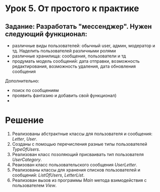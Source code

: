 # Урок 5. От простого к практике

## Задание: Разработать "мессенджер". Нужен следующий функционал:
- различные виды пользователей: обычный user, админ, модератор и тд. Наделить пользователей различными ролями
- различные хранилища: сообщения, пользователи и тд
- продумать модель сообщений: дата отправки, возможность редактирования, возможность удаления, дата обновления сообщения

Дополнительно:
- поиск по сообщениям
- проявить фантазию и добавить свой функционал)
- 
# Решение

1. Реализованы абстрактные классы для пользователя и сообщения: *Letter*, *User*.
2. Созданы с помощью перечисления разные типы пользователей *TypeOfUsers*.
3. Реализован класс позоляющий присваивать тип пользователя *UserCategory*.
4. Реаизован класс пользовательского сообщения *UserLetter*.
5. Реализованы классы для хранения списков пользователей и сообщений: *ListOfUsers*, *LetterList*.
6. Реализован вызов из программы *Main* метода взимодействия с пользователем *View*.